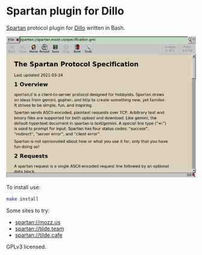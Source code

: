 # Spartan plugin for Dillo

[Spartan][] protocol plugin for [Dillo][] written in Bash.

![](screenshot.png)

To install use:

```sh
make install
```

Some sites to try:

- <spartan://mozz.us>
- <spartan://tilde.team>
- <spartan://tilde.cafe>

[Spartan]: https://portal.mozz.us/spartan/spartan.mozz.us/
[Dillo]: https://dillo-browser.github.io/

GPLv3 licensed.
